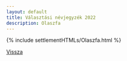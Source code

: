 ```yaml
---
layout: default
title: Választási névjegyzék 2022
description: Olaszfa
---
```


{% include settlementHTMLs/Olaszfa.html %}

[Vissza](../)